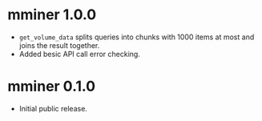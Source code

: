 # mminer 1.0.0

- `get_volume_data` splits queries into chunks with 1000 items at most and joins the result together.
- Added besic API call error checking.

# mminer 0.1.0

* Initial public release.
